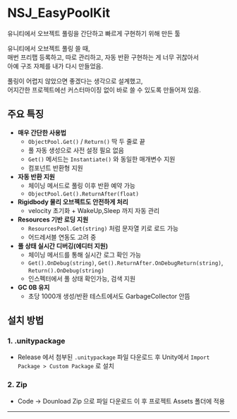 # NSJ_EasyPoolKit

유니티에서 오브젝트 풀링을 간단하고 빠르게 구현하기 위해 만든 툴

유니티에서 오브젝트 풀링 쓸 때,  
매번 프리팹 등록하고, 따로 관리하고, 자동 반환 구현하는 게 너무 귀찮아서  
아예 구조 자체를 내가 다시 만들었음.

풀링이 어렵지 않았으면 좋겠다는 생각으로 설계했고,  
어지간한 프로젝트에선 커스터마이징 없이 바로 쓸 수 있도록 만들어져 있음.

## 주요 특징
- **매우 간단한 사용법**
  - `ObjectPool.Get()` / `Return()` 딱 두 줄로 끝
  - 풀 자동 생성으로 사전 설정 필요 없음
  - `Get()` 메서드는 `Instantiate()` 와 동일한 매개변수 지원
  - 컴포넌트 반환형 지원
- **자동 반환 지원**
  - 체이닝 메서드로 풀링 이후 반환 예약 가능
  - `ObjectPool.Get().ReturnAfter(float)`
- **Rigidbody 물리 오브젝트도 안전하게 처리**
  - velocity 초기화 + WakeUp,Sleep 까지 자동 관리
- **Resources 기반 로딩 지원**
  - `ResourcesPool.Get(string)` 처럼 문자열 키로 로드 가능
  - 어드레서블 연동도 고려 중
- **풀 상태 실시간 디버깅(에디터 지원)**
  - 체이닝 메서드를 통해 실시간 로그 확인 가능
  - `Get().OnDebug(string)`, `Get().ReturnAfter.OnDebugReturn(string)`, `Return().OnDebug(string)` 
  - 인스펙터에서 풀 상태 확인가능, 검색 지원
- **GC 0B 유지**
  - 초당 1000개 생성/반환 테스트에서도 GarbageCollector 안뜸

## 설치 방법

### 1. **.unitypackage**
- Release 에서 첨부된 `.unitypackage` 파일 다운로드 후 Unity에서 `Import Package > Custom Package` 로 설치

### 2. **Zip**
- Code → Dounload Zip 으로 파일 다운로드 이 후 프로젝트 Assets 폴더에 적용

---

